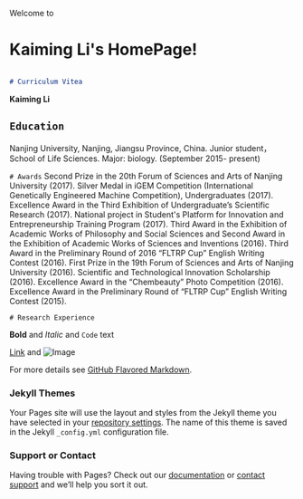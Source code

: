 Welcome to
# **Kaiming Li's**  HomePage!

```markdown

# Curriculum Vitea

```

**Kaiming Li**


## `Education`
Nanjing University, Nanjing, Jiangsu Province, China.
Junior student，School of Life Sciences. 
Major: biology. (September 2015- present)

`# Awards`
Second Prize in the 20th Forum of Sciences and Arts of Nanjing University (2017).
Silver Medal in iGEM Competition (International Genetically Engineered Machine Competition), Undergraduates (2017).
Excellence Award in the Third Exhibition of Undergraduate’s Scientific Research (2017).
National project in Student's Platform for Innovation and Entrepreneurship Training Program (2017).
Third Award in the Exhibition of Academic Works of Philosophy and Social Sciences and Second Award in the Exhibition of Academic Works of Sciences and Inventions (2016). 
Third Award in the Preliminary Round of 2016 “FLTRP Cup” English Writing Contest (2016). 
First Prize in the 19th Forum of Sciences and Arts of Nanjing University (2016).
Scientific and Technological Innovation Scholarship (2016).
Excellence Award in the “Chembeauty” Photo Competition (2016).
Excellence Award in the Preliminary Round of “FLTRP Cup” English Writing Contest (2015).


`# Research Experience`


**Bold** and _Italic_ and `Code` text

[Link](url) and ![Image](src)

For more details see [GitHub Flavored Markdown](https://guides.github.com/features/mastering-markdown/).

### Jekyll Themes

Your Pages site will use the layout and styles from the Jekyll theme you have selected in your [repository settings](https://github.com/Kaiming-Li/Kaiming-Li.github.io/settings). The name of this theme is saved in the Jekyll `_config.yml` configuration file.

### Support or Contact

Having trouble with Pages? Check out our [documentation](https://help.github.com/categories/github-pages-basics/) or [contact support](https://github.com/contact) and we’ll help you sort it out.
